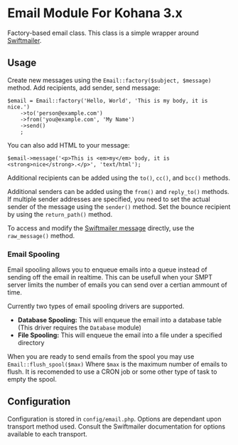 # Email Module For Kohana 3.x

Factory-based email class. This class is a simple wrapper around [Swiftmailer](http://github.com/swiftmailer/swiftmailer).

## Usage

Create new messages using the `Email::factory($subject, $message)` method. Add recipients, add sender, send message:

    $email = Email::factory('Hello, World', 'This is my body, it is nice.')
        ->to('person@example.com')
        ->from('you@example.com', 'My Name')
        ->send()
        ;

You can also add HTML to your message:

    $email->message('<p>This is <em>my</em> body, it is <strong>nice</strong>.</p>', 'text/html');

Additional recipients can be added using the `to()`, `cc()`, and `bcc()` methods.

Additional senders can be added using the `from()` and `reply_to()` methods. If multiple sender addresses are specified, you need to set the actual sender of the message using the `sender()` method. Set the bounce recipient by using the `return_path()` method.

To access and modify the [Swiftmailer message](http://swiftmailer.org/docs/messages) directly, use the `raw_message()` method.

### Email Spooling

Email spooling allows you to enqueue emails into a queue instead of sending off the email in realtime. This can be usefull when your SMPT server limits the number of emails you can send over a certian ammount of time.

Currently two types of email spooling drivers are supported.

 * **Database Spooling:** This will enqueue the email into a database table (This driver requires the `Database` module)
 * **File Spooling:** This will enqueue the email into a file under a specified directory

When you are ready to send emails from the spool you may use `Email::flush_spool($max)` Where `$max` is the maximum number of emails to flush. It is recomended to use a CRON job or some other type of task to empty the spool.

## Configuration

Configuration is stored in `config/email.php`. Options are dependant upon transport method used. Consult the Swiftmailer documentation for options available to each transport.
